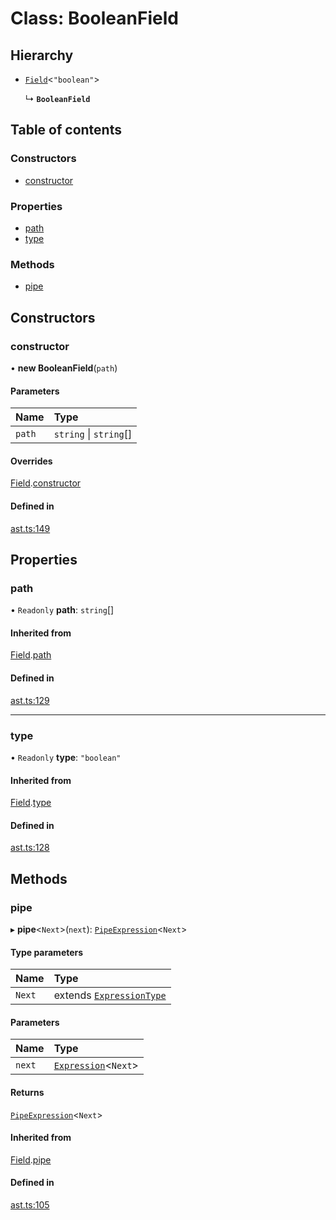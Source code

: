 # Class: BooleanField

## Hierarchy

- [`Field`](field.md)<``"boolean"``\>

  ↳ **`BooleanField`**

## Table of contents

### Constructors

- [constructor](booleanfield.md#constructor)

### Properties

- [path](booleanfield.md#path)
- [type](booleanfield.md#type)

### Methods

- [pipe](booleanfield.md#pipe)

## Constructors

### constructor

• **new BooleanField**(`path`)

#### Parameters

| Name | Type |
| :------ | :------ |
| `path` | `string` \| `string`[] |

#### Overrides

[Field](field.md).[constructor](field.md#constructor)

#### Defined in

[ast.ts:149](https://github.com/k8ts/hydrographer/blob/main/src/ast.ts#L149)

## Properties

### path

• `Readonly` **path**: `string`[]

#### Inherited from

[Field](field.md).[path](field.md#path)

#### Defined in

[ast.ts:129](https://github.com/k8ts/hydrographer/blob/main/src/ast.ts#L129)

___

### type

• `Readonly` **type**: ``"boolean"``

#### Inherited from

[Field](field.md).[type](field.md#type)

#### Defined in

[ast.ts:128](https://github.com/k8ts/hydrographer/blob/main/src/ast.ts#L128)

## Methods

### pipe

▸ **pipe**<`Next`\>(`next`): [`PipeExpression`](pipeexpression.md)<`Next`\>

#### Type parameters

| Name | Type |
| :------ | :------ |
| `Next` | extends [`ExpressionType`](../modules.md#expressiontype) |

#### Parameters

| Name | Type |
| :------ | :------ |
| `next` | [`Expression`](expression.md)<`Next`\> |

#### Returns

[`PipeExpression`](pipeexpression.md)<`Next`\>

#### Inherited from

[Field](field.md).[pipe](field.md#pipe)

#### Defined in

[ast.ts:105](https://github.com/k8ts/hydrographer/blob/main/src/ast.ts#L105)
